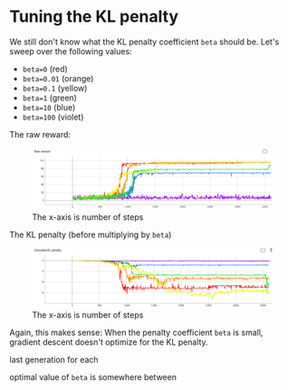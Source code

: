 # Tuning the KL penalty

We still don't know what the KL penalty coefficient `beta`
should be. Let's sweep over
the following values:

- `beta=0` (red)
- `beta=0.01` (orange)
- `beta=0.1` (yellow)
- `beta=1` (green)
- `beta=10` (blue)
- `beta=100` (violet)


<!--  

20241030-225813soft-crafty-quetzal-of-tolerance


20241031-000513tall-opal-silkworm-from-hell


20241031-011205greedy-scrupulous-labradoodle-of-awe


20241031-021901rough-hypnotic-bug-of-ampleness


20241031-032527quizzical-muscular-cockatoo-from-ganymede


20241031-043206optimistic-deft-starfish-of-radiance

-->


The raw reward:

<figure>
  <img src=assets/sweep_raw_reward.png alt=""/>
  <figcaption>The x-axis is number of steps</figcaption>
</figure>

The KL penalty (before multiplying by `beta`)

<figure>
  <img src=assets/sweep_kl_penalty.png alt=""/>
  <figcaption>The x-axis is number of steps</figcaption>
</figure>

Again, this makes sense: When the penalty coefficient `beta` is small,
gradient descent doesn't optimize for the KL penalty.

last generation for each

optimal value of `beta`
is
somewhere between

